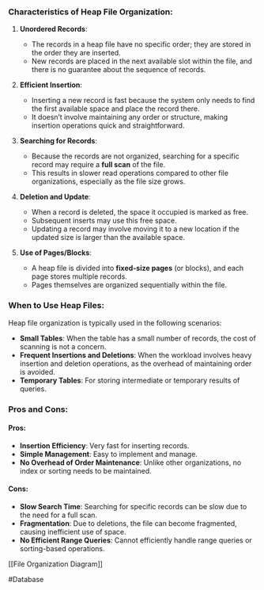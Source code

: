 
### Characteristics of Heap File Organization:

1. **Unordered Records**:
    
    - The records in a heap file have no specific order; they are stored in the order they are inserted.
    - New records are placed in the next available slot within the file, and there is no guarantee about the sequence of records.
2. **Efficient Insertion**:
    
    - Inserting a new record is fast because the system only needs to find the first available space and place the record there.
    - It doesn’t involve maintaining any order or structure, making insertion operations quick and straightforward.
3. **Searching for Records**:
    
    - Because the records are not organized, searching for a specific record may require a **full scan** of the file.
    - This results in slower read operations compared to other file organizations, especially as the file size grows.
4. **Deletion and Update**:
    
    - When a record is deleted, the space it occupied is marked as free.
    - Subsequent inserts may use this free space.
    - Updating a record may involve moving it to a new location if the updated size is larger than the available space.
5. **Use of Pages/Blocks**:
    
    - A heap file is divided into **fixed-size pages** (or blocks), and each page stores multiple records.
    - Pages themselves are organized sequentially within the file.

### When to Use Heap Files:

Heap file organization is typically used in the following scenarios:

- **Small Tables**: When the table has a small number of records, the cost of scanning is not a concern.
- **Frequent Insertions and Deletions**: When the workload involves heavy insertion and deletion operations, as the overhead of maintaining order is avoided.
- **Temporary Tables**: For storing intermediate or temporary results of queries.

### Pros and Cons:

#### **Pros:**

- **Insertion Efficiency**: Very fast for inserting records.
- **Simple Management**: Easy to implement and manage.
- **No Overhead of Order Maintenance**: Unlike other organizations, no index or sorting needs to be maintained.

#### **Cons:**

- **Slow Search Time**: Searching for specific records can be slow due to the need for a full scan.
- **Fragmentation**: Due to deletions, the file can become fragmented, causing inefficient use of space.
- **No Efficient Range Queries**: Cannot efficiently handle range queries or sorting-based operations.

[[File Organization Diagram]]

#Database